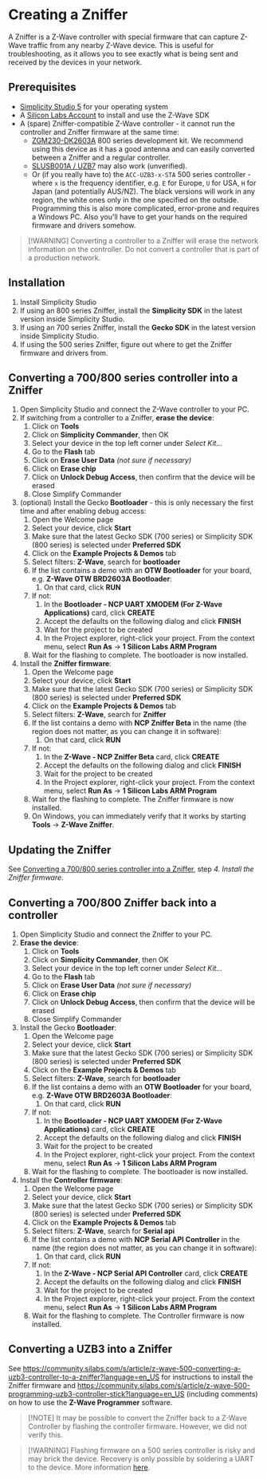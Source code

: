 # Creating a Zniffer

A Zniffer is a Z-Wave controller with special firmware that can capture Z-Wave traffic from any nearby Z-Wave device. This is useful for troubleshooting, as it allows you to see exactly what is being sent and received by the devices in your network.

## Prerequisites

- [Simplicity Studio 5](https://www.silabs.com/developers/simplicity-studio) for your operating system
- A [Silicon Labs Account](https://community.silabs.com/SL_CommunitiesSelfReg) to install and use the Z-Wave SDK
- A (spare) Zniffer-compatible Z-Wave controller - it cannot run the controller and Zniffer firmware at the same time:
  - [ZGM230-DK2603A](https://www.silabs.com/development-tools/wireless/z-wave/z-wave-800-dev-kit?tab=overview) 800 series development kit. We recommend using this device as it has a good antenna and can easily converted between a Zniffer and a regular controller.
  - [SLUSB001A / UZB7](https://www.silabs.com/development-tools/wireless/z-wave/efr32zg14-usb-7-z-wave-700-stick-bridge-module?tab=overview) may also work (unverified).
  - Or (if you really have to) the `ACC-UZB3-x-STA` 500 series controller - where `x` is the frequency identifier, e.g. `E` for Europe, `U` for USA, `H` for Japan (and potentially AUS/NZ). The black versions will work in any region, the white ones only in the one specified on the outside.\
    Programming this is also more complicated, error-prone and requires a Windows PC. Also you'll have to get your hands on the required firmware and drivers somehow.

> [!WARNING] Converting a controller to a Zniffer will erase the network information on the controller. Do not convert a controller that is part of a production network.

## Installation

1. Install Simplicity Studio
1. If using an 800 series Zniffer, install the **Simplicity SDK** in the latest version inside Simplicity Studio.
1. If using an 700 series Zniffer, install the **Gecko SDK** in the latest version inside Simplicity Studio.
1. If using the 500 series Zniffer, figure out where to get the Zniffer firmware and drivers from.

## Converting a 700/800 series controller into a Zniffer

1. Open Simplicity Studio and connect the Z-Wave controller to your PC.
1. If switching from a controller to a Zniffer, **erase the device**:
   1. Click on **Tools**
   1. Click on **Simplicity Commander**, then OK
   1. Select your device in the top left corner under _Select Kit..._
   1. Go to the **Flash** tab
   1. Click on **Erase User Data** _(not sure if necessary)_
   1. Click on **Erase chip**
   1. Click on **Unlock Debug Access**, then confirm that the device will be erased
   1. Close Simplify Commander
1. (optional) Install the Gecko **Bootloader** - this is only necessary the first time and after enabling debug access:
   1. Open the Welcome page
   1. Select your device, click **Start**
   1. Make sure that the latest Gecko SDK (700 series) or Simplicity SDK (800 series) is selected under **Preferred SDK**
   1. Click on the **Example Projects & Demos** tab
   1. Select filters: **Z-Wave**, search for **bootloader**
   1. If the list contains a demo with an **OTW Bootloader** for your board, e.g. **Z-Wave OTW BRD2603A Bootloader**:
      1. On that card, click **RUN**
   1. If not:
      1. In the **Bootloader - NCP UART XMODEM (For Z-Wave Applications)** card, click **CREATE**
      1. Accept the defaults on the following dialog and click **FINISH**
      1. Wait for the project to be created
      1. In the Project explorer, right-click your project. From the context menu, select **Run As** → **1 Silicon Labs ARM Program**
   1. Wait for the flashing to complete. The bootloader is now installed.
1. Install the **Zniffer firmware**:
   1. Open the Welcome page
   1. Select your device, click **Start**
   1. Make sure that the latest Gecko SDK (700 series) or Simplicity SDK (800 series) is selected under **Preferred SDK**
   1. Click on the **Example Projects & Demos** tab
   1. Select filters: **Z-Wave**, search for **Zniffer**
   1. If the list contains a demo with **NCP Zniffer Beta** in the name (the region does not matter, as you can change it in software):
      1. On that card, click **RUN**
   1. If not:
      1. In the **Z-Wave - NCP Zniffer Beta** card, click **CREATE**
      1. Accept the defaults on the following dialog and click **FINISH**
      1. Wait for the project to be created
      1. In the Project explorer, right-click your project. From the context menu, select **Run As** → **1 Silicon Labs ARM Program**
   1. Wait for the flashing to complete. The Zniffer firmware is now installed.
   1. On Windows, you can immediately verify that it works by starting **Tools** → **Z-Wave Zniffer**.

## Updating the Zniffer

See [Converting a 700/800 series controller into a Zniffer](#converting-a-700800-series-controller-into-a-zniffer), step _4. Install the Zniffer firmware_.

## Converting a 700/800 Zniffer back into a controller

1. Open Simplicity Studio and connect the Zniffer to your PC.
1. **Erase the device**:
   1. Click on **Tools**
   1. Click on **Simplicity Commander**, then OK
   1. Select your device in the top left corner under _Select Kit..._
   1. Go to the **Flash** tab
   1. Click on **Erase User Data** _(not sure if necessary)_
   1. Click on **Erase chip**
   1. Click on **Unlock Debug Access**, then confirm that the device will be erased
   1. Close Simplify Commander
1. Install the Gecko **Bootloader**:
   1. Open the Welcome page
   1. Select your device, click **Start**
   1. Make sure that the latest Gecko SDK (700 series) or Simplicity SDK (800 series) is selected under **Preferred SDK**
   1. Click on the **Example Projects & Demos** tab
   1. Select filters: **Z-Wave**, search for **bootloader**
   1. If the list contains a demo with an **OTW Bootloader** for your board, e.g. **Z-Wave OTW BRD2603A Bootloader**:
      1. On that card, click **RUN**
   1. If not:
      1. In the **Bootloader - NCP UART XMODEM (For Z-Wave Applications)** card, click **CREATE**
      1. Accept the defaults on the following dialog and click **FINISH**
      1. Wait for the project to be created
      1. In the Project explorer, right-click your project. From the context menu, select **Run As** → **1 Silicon Labs ARM Program**
   1. Wait for the flashing to complete. The bootloader is now installed.
1. Install the **Controller firmware**:
   1. Open the Welcome page
   1. Select your device, click **Start**
   1. Make sure that the latest Gecko SDK (700 series) or Simplicity SDK (800 series) is selected under **Preferred SDK**
   1. Click on the **Example Projects & Demos** tab
   1. Select filters: **Z-Wave**, search for **Serial api**
   1. If the list contains a demo with **NCP Serial API Controller** in the name (the region does not matter, as you can change it in software):
      1. On that card, click **RUN**
   1. If not:
      1. In the **Z-Wave - NCP Serial API Controller** card, click **CREATE**
      1. Accept the defaults on the following dialog and click **FINISH**
      1. Wait for the project to be created
      1. In the Project explorer, right-click your project. From the context menu, select **Run As** → **1 Silicon Labs ARM Program**
   1. Wait for the flashing to complete. The Controller firmware is now installed.

## Converting a UZB3 into a Zniffer

See https://community.silabs.com/s/article/z-wave-500-converting-a-uzb3-controller-to-a-zniffer?language=en_US for instructions to install the Zniffer firmware and https://community.silabs.com/s/article/z-wave-500-programming-uzb3-controller-stick?language=en_US (including comments) on how to use the **Z-Wave Programmer** software.

> [!NOTE] It may be possible to convert the Zniffer back to a Z-Wave Controller by flashing the controller firmware. However, we did not verify this.

> [!WARNING] Flashing firmware on a 500 series controller is risky and may brick the device. Recovery is only possible by soldering a UART to the device. More information [here](https://community.silabs.com/s/article/z-wave-500-recovering-uzb3-controller-stick?language=en_US).
